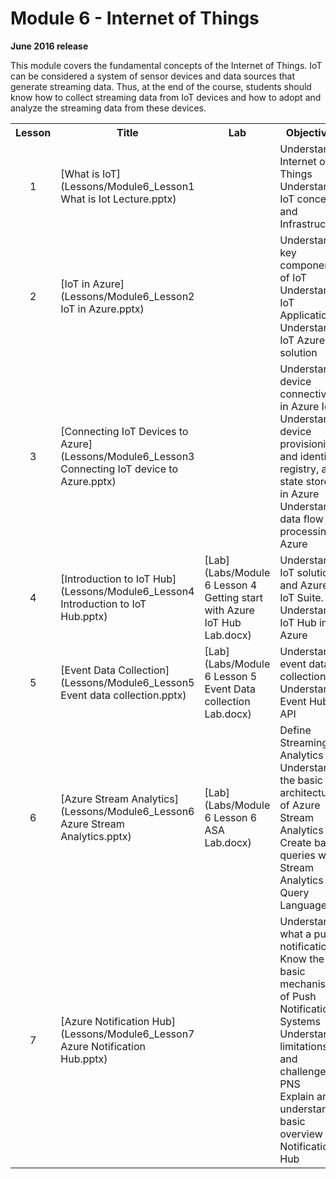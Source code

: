 <html lang="en">
   <head>
      <meta charset="utf-8">
      <meta http-equiv="X-UA-Compatible" content="IE=edge">
      <meta name="viewport" content="width=device-width, initial-scale=1">
	    <link rel="stylesheet" href="style.css">
   </head>
   <body id="home">
      <div class="container">
         <div class="jumbotron">
            <h1>Module 6 - Internet of Things</h1>
            <p><b>June 2016 release</b></p>
            <p>This module covers the fundamental concepts of the Internet of Things. IoT can be considered a system of sensor devices and data sources that generate streaming data. Thus, at the end of the course, students should know how to collect streaming data from IoT devices and how to adopt and analyze the streaming data from these devices.</p>
         </div>
      </div>
      <div class="panel-body">
               <table class="table table-bordered table-hover">
                  <col>
                  <col>
                  <col>
                  <tr>
                     <th>Lesson</th>
                     <th align="center">Title</th>
                     <th>Lab</th>
                     <th>Objectives</th>
                  </tr>
                  <tr>
                     <td align="center">1</td>
                     <td>[What is IoT](Lessons/Module6_Lesson1 What is Iot Lecture.pptx)</td>
                     <td></td>
                     <td>Understand Internet of Things<br>
			 Understand IoT concept and Infrastructure
                     </td>
                  </tr>
                  <tr>
                     <td align="center">2</td>
                     <td>[IoT in Azure](Lessons/Module6_Lesson2 IoT in Azure.pptx)</td>
                     <td></td>
                     <td>Understand key components of IoT<br>
			 Understand IoT Application <br>
			 Understand IoT Azure solution
                     </td>
                  </tr>
                  <tr>
                     <td align="center">3</td>
                     <td>[Connecting IoT Devices to Azure](Lessons/Module6_Lesson3 Connecting IoT device to Azure.pptx)</td>
                     <td></td>
                     <td>Understand device connectivity in Azure IoT<br>
			 Understand  device provisioning and identity, registry, and state stores in Azure<br>
			 Understand data flow and processing in Azure
                     </td>
                  </tr>
                  <tr>
                     <td align="center">4</td>
                     <td>[Introduction to IoT Hub](Lessons/Module6_Lesson4 Introduction to IoT Hub.pptx)</td>
                     <td>[Lab](Labs/Module 6 Lesson 4 Getting start with Azure IoT Hub Lab.docx)</td>
                     <td>Understand IoT solution and Azure IoT Suite.<br>
			 Understand IoT Hub in Azure
                     </td>
                  </tr>
                  <tr>
                     <td align="center">5</td>
                     <td>[Event Data Collection](Lessons/Module6_Lesson5 Event data collection.pptx)</td>
                     <td>[Lab](Labs/Module 6 Lesson 5 Event Data collection Lab.docx)</td>
                     <td>Understand event data collection<br>
			 Understand Event Hubs API
                     </td>
                  </tr>
                  <tr>
                     <td align="center">6</td>
                     <td>[Azure Stream Analytics](Lessons/Module6_Lesson6 Azure Stream Analytics.pptx)</td>
                     <td>[Lab](Labs/Module 6 Lesson 6 ASA Lab.docx)</td>
                     <td>Define Streaming Analytics<br>
			 Understand the basic architecture of Azure Stream Analytics<br>
			 Create basic queries with Stream Analytics Query Language
                     </td>
                  </tr>
                  <tr>
                     <td align="center">7</td>
                     <td>[Azure Notification Hub](Lessons/Module6_Lesson7 Azure Notification Hub.pptx)</td>
                     <td></td>
                     <td>Understand what a push notification is<br>
			 Know the basic mechanism of Push Notification Systems<br>
			 Understand limitations and challenges of PNS<br>
			 Explain and understand basic overview of Notification Hub
                     </td>
                  </tr>
            </table>
        </div>
     </body>
</html>
